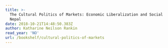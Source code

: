 ```yaml
---
title: >-
  The Cultural Politics of Markets: Economic Liberalization and Social Change in
  Nepal
date: 2018-10-21T14:48:50.383Z
author: Katharine Neilson Rankin
read_year: 'NO'
url: /bookshelf/cultural-politics-of-markets
---
```


